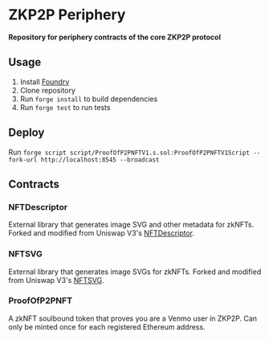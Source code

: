 # ZKP2P Periphery

**Repository for periphery contracts of the core ZKP2P protocol**

## Usage
1. Install [Foundry](https://book.getfoundry.sh/getting-started/installation)
2. Clone repository
3. Run `forge install` to build dependencies
4. Run `forge test` to run tests

## Deploy
Run `forge script script/ProofOfP2PNFTV1.s.sol:ProofOfP2PNFTV1Script --fork-url http://localhost:8545 --broadcast`

## Contracts

### NFTDescriptor
External library that generates image SVG and other metadata for zkNFTs. Forked and modified from Uniswap V3's [NFTDescriptor](https://github.com/Uniswap/v3-periphery/blob/main/contracts/libraries/NFTDescriptor.sol).

### NFTSVG
External library that generates image SVGs for zkNFTs. Forked and modified from Uniswap V3's [NFTSVG](https://github.com/Uniswap/v3-periphery/blob/main/contracts/libraries/NFTSVG.sol).

### ProofOfP2PNFT
A zkNFT soulbound token that proves you are a Venmo user in ZKP2P. Can only be minted once for each registered Ethereum address.
